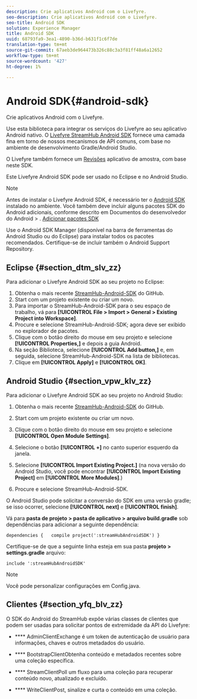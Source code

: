 ```yaml
---
description: Crie aplicativos Android com o Livefyre.
seo-description: Crie aplicativos Android com o Livefyre.
seo-title: Android SDK
solution: Experience Manager
title: Android SDK
uuid: 68793fa9-3ea1-4890-b36d-b631f1c6f7de
translation-type: tm+mt
source-git-commit: 67aeb3de964473b326c88c3a3f81ff48a6a12652
workflow-type: tm+mt
source-wordcount: '427'
ht-degree: 1%

---
```



# Android SDK{#android-sdk}

Crie aplicativos Android com o Livefyre.

Use esta biblioteca para integrar os serviços do Livefyre ao seu aplicativo Android nativo. O [Livefyre StreamHub Android SDK](https://github.com/Livefyre/StreamHub-Android-SDK) fornece uma camada fina em torno de nossos mecanismos de API comuns, com base no ambiente de desenvolvimento Gradle/Android Studio.

O Livefyre também fornece um [Revisões](https://github.com/Livefyre/StreamHub-iOS-Reviews-App) aplicativo de amostra, com base neste SDK.

Este Livefyre Android SDK pode ser usado no Eclipse e no Android Studio.

>[!NOTE]
>
>Antes de instalar o Livefyre Android SDK, é necessário ter o [Android SDK](https://developer.android.com/sdk/index.html) instalado no ambiente. Você também deve incluir alguns pacotes SDK do Android adicionais, conforme descrito em Documentos do desenvolvedor do Android > .
>[Adicionar pacotes SDK](https://developer.android.com/sdk/installing/adding-packages.html)

Use o Android SDK Manager (disponível na barra de ferramentas do Android Studio ou do Eclipse) para instalar todos os pacotes recomendados. Certifique-se de incluir também o Android Support Repository.

## Eclipse {#section_dtm_slv_zz}

Para adicionar o Livefyre Android SDK ao seu projeto no Eclipse:

1. Obtenha o mais recente [StreamHub-Android-SDK](https://github.com/Livefyre/StreamHub-Android-SDK) do GitHub.
1. Start com um projeto existente ou criar um novo.
1. Para importar o StreamHub-Android-SDK para o seu espaço de trabalho, vá para **[!UICONTROL File > Import > General > Existing Project into Workspace]**.
1. Procure e selecione StreamHub-Android-SDK; agora deve ser exibido no explorador de pacotes.
1. Clique com o botão direito do mouse em seu projeto e selecione **[!UICONTROL Properties,]** e depois a guia Android.
1. Na seção Biblioteca, selecione **[!UICONTROL Add button,]** e, em seguida, selecione StreamHub-Android-SDK na lista de bibliotecas.
1. Clique em **[!UICONTROL Apply]** e **[!UICONTROL OK]**.

## Android Studio {#section_vpw_klv_zz}

Para adicionar o Livefyre Android SDK ao seu projeto no Android Studio:

1. Obtenha o mais recente [StreamHub-Android-SDK](https://github.com/Livefyre/StreamHub-Android-SDK) do GitHub.
1. Start com um projeto existente ou criar um novo.
1. Clique com o botão direito do mouse em seu projeto e selecione **[!UICONTROL Open Module Settings]**.
1. Selecione o botão **[!UICONTROL +]** no canto superior esquerdo da janela.
1. Selecione **[!UICONTROL Import Existing Project.]** (na nova versão do Android Studio, você pode encontrar **[!UICONTROL Import Existing Project]** em **[!UICONTROL More Modules]**.)

1. Procure e selecione StreamHub-Android-SDK.

O Android Studio pode solicitar a conversão do SDK em uma versão gradle; se isso ocorrer, selecione **[!UICONTROL next]** e **[!UICONTROL finish]**.

Vá para **pasta de projeto > pasta de aplicativo > arquivo build.gradle** sob dependências para adicionar a seguinte dependência:

```
dependencies {   compile project(':streamHubAndroidSDK') } 
```

Certifique-se de que a seguinte linha esteja em sua pasta **projeto > settings.gradle** arquivo:

```
include ':streamHubAndroidSDK' 
```

>[!NOTE]
>
>Você pode personalizar configurações em Config.java.

## Clientes {#section_yfq_blv_zz}

O SDK do Android do StreamHub expõe várias classes de clientes que podem ser usadas para solicitar pontos de extremidade da API do Livefyre:

* **** AdminClientExchange é um token de autenticação de usuário para informações, chaves e outros metadados do usuário.

* **** BootstrapClientObtenha conteúdo e metadados recentes sobre uma coleção específica.

* **** StreamClientPoll um fluxo para uma coleção para recuperar conteúdo novo, atualizado e excluído.

* **** WriteClientPost, sinalize e curta o conteúdo em uma coleção.

